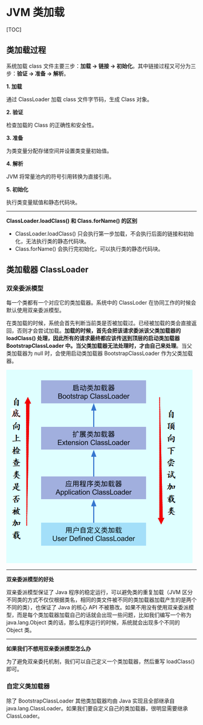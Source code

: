 # JVM 类加载

[TOC]

## 类加载过程

系统加载 class 文件主要三步：**加载 -> 链接 -> 初始化**。其中链接过程又可分为三步：**验证 -> 准备 -> 解析**。

**1. 加载**

通过 ClassLoader 加载 class 文件字节码，生成 Class 对象。

**2. 验证**

检查加载的 Class 的正确性和安全性。

**3. 准备**

为类变量分配存储空间并设置类变量初始值。

**4. 解析**

JVM 将常量池内的符号引用转换为直接引用。

**5. 初始化**

执行类变量赋值和静态代码块。

---

**ClassLoader.loadClass() 和 Class.forName() 的区别**

- ClassLoader.loadClass() 只会执行第一步加载，不会执行后面的链接和初始化，无法执行类的静态代码块。
- Class.forName() 会执行完初始化，可以执行类的静态代码块。

## 类加载器 ClassLoader

### 双亲委派模型

每一个类都有一个对应它的类加载器。系统中的 ClassLoder 在协同工作的时候会默认使用双亲委派模型。

在类加载的时候，系统会首先判断当前类是否被加载过。已经被加载的类会直接返回，否则才会尝试加载。**加载的时候，首先会把该请求委派该父类加载器的 loadClass() 处理，因此所有的请求最终都应该传送到顶层的启动类加载器 BootstrapClassLoader 中。当父类加载器无法处理时，才由自己来处理**。当父类加载器为 null 时，会使用启动类加载器 BootstrapClassLoader 作为父类加载器。

![](images/20190724100137494_18135.png)

---

**双亲委派模型的好处**

双亲委派模型保证了 Java 程序的稳定运行，可以避免类的重复加载（JVM 区分不同类的方式不仅仅根据类名，相同的类文件被不同的类加载器加载产生的是两个不同的类），也保证了 Java 的核心 API 不被篡改。如果不用没有使用双亲委派模型，而是每个类加载器加载自己的话就会出现一些问题，比如我们编写一个称为 java.lang.Object 类的话，那么程序运行的时候，系统就会出现多个不同的 Object 类。

---

**如果我们不想用双亲委派模型怎么办**

为了避免双亲委托机制，我们可以自己定义一个类加载器，然后重写 loadClass() 即可。

### 自定义类加载器

除了 BootstrapClassLoader 其他类加载器均由 Java 实现且全部继承自 java.lang.ClassLoader。如果我们要自定义自己的类加载器，很明显需要继承 ClassLoader。
